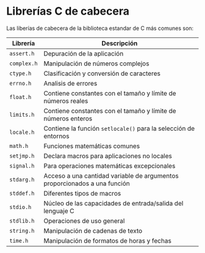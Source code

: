 # Librerías C de cabecera

Las liberías de cabecera de la biblioteca estandar de C más comunes son:

| Librería    | Descripción |
|-------------|-------------|
| `assert.h`  | Depuración de la aplicación |
| `complex.h` | Manipulación de números complejos |
| `ctype.h`   | Clasificación y conversión de caracteres |
| `errno.h`   | Analisis de errores |
| `float.h`   | Contiene constantes con el tamaño y límite de números reales |
| `limits.h`  | Contiene constantes con el tamaño y límite de números enteros |
| `locale.h`  | Contiene la función `setlocale()` para la selección de entornos |
| `math.h`    | Funciones matemáticas comunes |
| `setjmp.h`  | Declara macros para aplicaciones no locales |
| `signal.h`  | Para operaciones matemáticas excepcionales |
| `stdarg.h`  | Acceso a una cantidad variable de argumentos proporcionados a una función |
| `stddef.h`  | Diferentes tipos de macros |
| `stdio.h`   | Núcleo de las capacidades de entrada/salida del lenguaje C  |
| `stdlib.h`  | Operaciones de uso general |
| `string.h`  | Manipulación de cadenas de texto |
| `time.h`    | Manipulación de formatos de horas y fechas |


